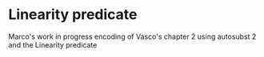  # Linearity predicate
 
 Marco's work in progress encoding of Vasco's chapter 2
 using autosubst 2 and the Linearity predicate